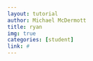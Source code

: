```yaml
---
layout: tutorial
author: Michael McDermott
title: ryan
img: true
categories: [student]
link: #
---
```

